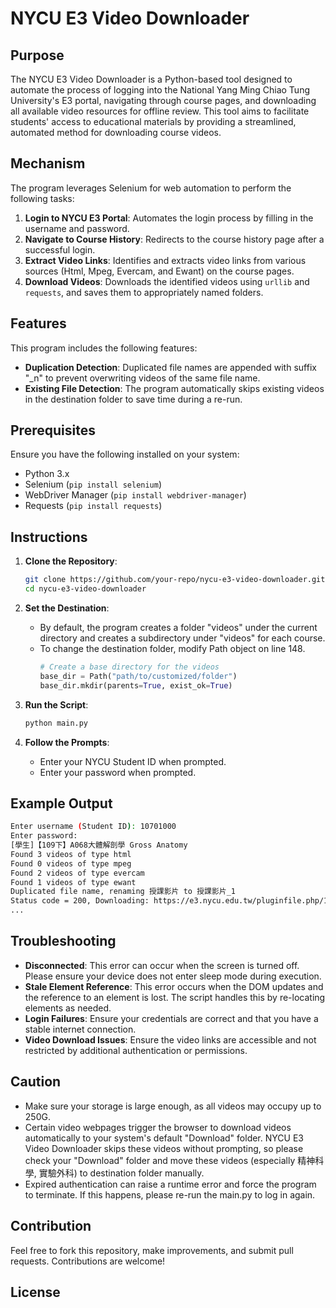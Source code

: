 # NYCU E3 Video Downloader

## Purpose

The NYCU E3 Video Downloader is a Python-based tool designed to automate the process of logging into the National Yang Ming Chiao Tung University's E3 portal, navigating through course pages, and downloading all available video resources for offline review. This tool aims to facilitate students' access to educational materials by providing a streamlined, automated method for downloading course videos.

## Mechanism

The program leverages Selenium for web automation to perform the following tasks:

1. **Login to NYCU E3 Portal**: Automates the login process by filling in the username and password.
2. **Navigate to Course History**: Redirects to the course history page after a successful login.
3. **Extract Video Links**: Identifies and extracts video links from various sources (Html, Mpeg, Evercam, and Ewant) on the course pages.
4. **Download Videos**: Downloads the identified videos using `urllib` and `requests`, and saves them to appropriately named folders.

## Features

This program includes the following features:

- **Duplication Detection**: Duplicated file names are appended with suffix "_n" to prevent overwriting videos of the same file name.
- **Existing File Detection**: The program automatically skips existing videos in the destination folder to save time during a re-run.

## Prerequisites

Ensure you have the following installed on your system:

- Python 3.x
- Selenium (`pip install selenium`)
- WebDriver Manager (`pip install webdriver-manager`)
- Requests (`pip install requests`)

## Instructions

1. **Clone the Repository**:
   ```bash
   git clone https://github.com/your-repo/nycu-e3-video-downloader.git
   cd nycu-e3-video-downloader
   ```
2. **Set the Destination**:
   - By default, the program creates a folder "videos" under the current directory and creates a subdirectory under "videos" for each course.
   - To change the destination folder, modify Path object on line 148.
     ```python
     # Create a base directory for the videos
     base_dir = Path("path/to/customized/folder")
     base_dir.mkdir(parents=True, exist_ok=True)
     ```

3. **Run the Script**:
   ```bash
   python main.py
   ```

4. **Follow the Prompts**:
   - Enter your NYCU Student ID when prompted.
   - Enter your password when prompted.

## Example Output

```bash
Enter username (Student ID): 10701000
Enter password:
[學生]【109下】A068大體解剖學 Gross Anatomy
Found 3 videos of type html
Found 0 videos of type mpeg
Found 2 videos of type evercam
Found 1 videos of type ewant
Duplicated file name, renaming 授課影片 to 授課影片_1
Status code = 200, Downloading: https://e3.nycu.edu.tw/pluginfile.php/1397477/mod_ewantvideo/videos/0/media.mp4
...

```

## Troubleshooting

- **Disconnected**: This error can occur when the screen is turned off. Please ensure your device does not enter sleep mode during execution.
- **Stale Element Reference**: This error occurs when the DOM updates and the reference to an element is lost. The script handles this by re-locating elements as needed.
- **Login Failures**: Ensure your credentials are correct and that you have a stable internet connection.
- **Video Download Issues**: Ensure the video links are accessible and not restricted by additional authentication or permissions.

## Caution

- Make sure your storage is large enough, as all videos may occupy up to 250G.
- Certain video webpages trigger the browser to download videos automatically to your system's default "Download" folder. NYCU E3 Video Downloader skips these videos without prompting, so please check your "Download" folder and move these videos (especially 精神科學, 實驗外科) to destination folder manually.
- Expired authentication can raise a runtime error and force the program to terminate. If this happens, please re-run the main.py to log in again.

## Contribution

Feel free to fork this repository, make improvements, and submit pull requests. Contributions are welcome!

## License
